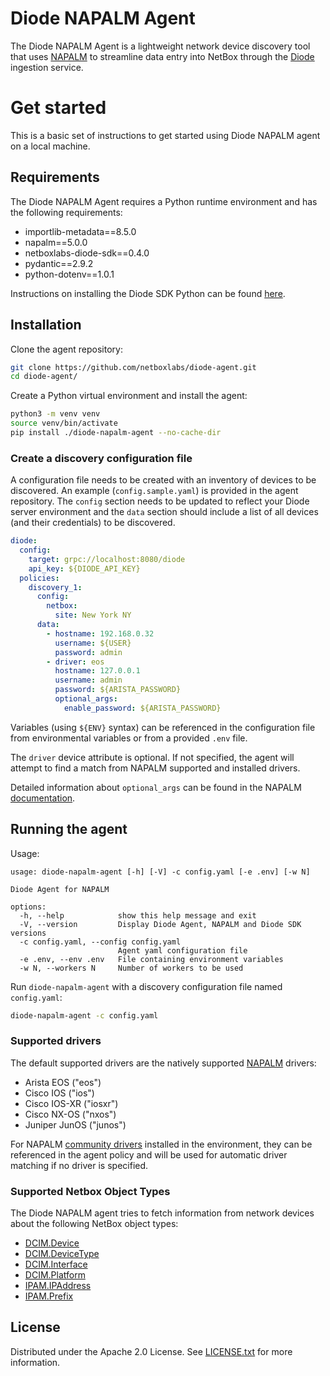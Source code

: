 # Diode NAPALM Agent

The Diode NAPALM Agent is a lightweight network device discovery tool that uses [NAPALM](https://github.com/napalm-automation/napalm) to streamline data entry into NetBox through the [Diode](https://github.com/netboxlabs/diode) ingestion service.

# Get started

This is a basic set of instructions to get started using Diode NAPALM agent on a local machine.

## Requirements

The Diode NAPALM Agent requires a Python runtime environment and has the following requirements:
- importlib-metadata==8.5.0
- napalm==5.0.0
- netboxlabs-diode-sdk==0.4.0
- pydantic==2.9.2
- python-dotenv==1.0.1

Instructions on installing the Diode SDK Python can be found [here](https://github.com/netboxlabs/diode-sdk-python).

## Installation

Clone the agent repository:

```bash
git clone https://github.com/netboxlabs/diode-agent.git
cd diode-agent/
```

Create a Python virtual environment and install the agent:

```bash
python3 -m venv venv
source venv/bin/activate
pip install ./diode-napalm-agent --no-cache-dir
```

### Create a discovery configuration file

A configuration file needs to be created with an inventory of devices to be discovered. An example (`config.sample.yaml`) is provided in the agent repository. The `config` section needs to be updated to reflect your Diode server environment and the `data` section should include a list of all devices (and their credentials) to be discovered.

```yaml
diode:
  config:
    target: grpc://localhost:8080/diode
    api_key: ${DIODE_API_KEY}
  policies:
    discovery_1:
      config:
        netbox:
          site: New York NY
      data:
        - hostname: 192.168.0.32
          username: ${USER}
          password: admin
        - driver: eos
          hostname: 127.0.0.1
          username: admin
          password: ${ARISTA_PASSWORD}
          optional_args:
            enable_password: ${ARISTA_PASSWORD}
```

Variables (using `${ENV}` syntax) can be referenced in the configuration file from environmental variables or from a provided `.env` file.

The `driver` device attribute is optional. If not specified, the agent will attempt to find a match from NAPALM supported and installed drivers.

Detailed information about `optional_args` can be found in the NAPALM [documentation](https://napalm.readthedocs.io/en/latest/support/#optional-arguments).


## Running the agent

Usage:

```
usage: diode-napalm-agent [-h] [-V] -c config.yaml [-e .env] [-w N]

Diode Agent for NAPALM

options:
  -h, --help            show this help message and exit
  -V, --version         Display Diode Agent, NAPALM and Diode SDK versions
  -c config.yaml, --config config.yaml
                        Agent yaml configuration file
  -e .env, --env .env   File containing environment variables
  -w N, --workers N     Number of workers to be used
```

Run `diode-napalm-agent` with a discovery configuration file named `config.yaml`:

```bash
diode-napalm-agent -c config.yaml
```

### Supported drivers

The default supported drivers are the natively supported [NAPALM](https://napalm.readthedocs.io/en/latest/#supported-network-operating-systems) drivers:

- Arista EOS ("eos")
- Cisco IOS ("ios")
- Cisco IOS-XR ("iosxr")
- Cisco NX-OS ("nxos")
- Juniper JunOS ("junos")

For NAPALM [community drivers](https://github.com/napalm-automation-community) installed in the environment, they can be referenced in the agent policy and will be used for automatic driver matching if no driver is specified.

### Supported Netbox Object Types

The Diode NAPALM agent tries to fetch information from network devices about the following NetBox object types:

- [DCIM.Device](https://netboxlabs.com/docs/netbox/en/stable/models/dcim/device/)
- [DCIM.DeviceType](https://netboxlabs.com/docs/netbox/en/stable/models/dcim/devicetype/)
- [DCIM.Interface](https://netboxlabs.com/docs/netbox/en/stable/models/dcim/interface/)
- [DCIM.Platform](https://netboxlabs.com/docs/netbox/en/stable/models/dcim/platform/)
- [IPAM.IPAddress](https://netboxlabs.com/docs/netbox/en/stable/models/ipam/ipaddress/)
- [IPAM.Prefix](https://netboxlabs.com/docs/netbox/en/stable/models/ipam/prefix/)

## License

Distributed under the Apache 2.0 License. See [LICENSE.txt](./diode-proto/LICENSE.txt) for more information.
